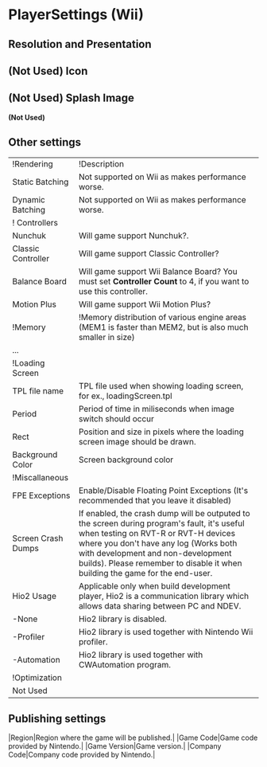 PlayerSettings (Wii)
====================


Resolution and Presentation
---------------------------

__(Not Used)__
Icon
----

__(Not Used)__
Splash Image
------------

__(Not Used)__


Other settings
--------------


|  |  |
|--|--|
|!Rendering|!Description|
|Static Batching |Not supported on Wii as makes performance worse. |
|Dynamic Batching |Not supported on Wii as makes performance worse. |
|! Controllers||
|Nunchuk |Will game support Nunchuk?. |
|Classic Controller |Will game support Classic Controller? |
|Balance Board|Will game support Wii Balance Board? You must set __Controller Count__ to 4, if you want to use this controller.|
|Motion Plus|Will game support Wii Motion Plus?|
|!Memory|!Memory distribution of various engine areas (MEM1 is faster than MEM2, but is also much smaller in size)|
|...||
|!Loading Screen||
|TPL file name|TPL file used when showing loading screen, for ex., loadingScreen.tpl| 
|Period|Period of time in miliseconds when image switch should occur|
|Rect|Position and size in pixels where the loading screen image should be drawn.|
|Background Color|Screen background color|
|!Miscallaneous||
|FPE Exceptions|Enable/Disable Floating Point Exceptions (It's recommended that you leave it disabled)|
|Screen Crash Dumps|If enabled, the crash dump will be outputed to the screen during program's fault, it's useful when testing on RVT-R or RVT-H devices where you don't have any log (Works both with development and non-development builds). Please remember to disable it when building the game for the end-user.|
|Hio2 Usage|Applicable only when build development player, Hio2 is a communication library which allows data sharing between PC and NDEV.|
|-None|Hio2 library is disabled.|
|-Profiler|Hio2 library is used together with Nintendo Wii profiler.|
|-Automation|Hio2 library is used together with CWAutomation program.|
|!Optimization||
|Not Used||
Publishing settings
-------------------

|Region|Region where the game will be published.|
|Game Code|Game code provided by Nintendo.|
|Game Version|Game version.|
|Company Code|Company code provided by Nintendo.|
